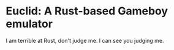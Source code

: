 # Euclid: A Rust-based Gameboy emulator

I am terrible at Rust, don't judge me. I can see you judging me.
